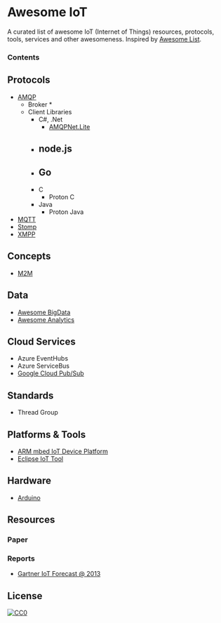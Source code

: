 # Awesome IoT
A curated list of awesome IoT (Internet of Things) resources, protocols, tools, services and other awesomeness. Inspired by [Awesome List](https://github.com/sindresorhus/awesome).

### Contents


## Protocols
- [AMQP](http://www.amqp.org/)
    + Broker
        * 
    + Client Libraries
        * C#, .Net
            - [AMQPNet.Lite](http://amqpnetlite.codeplex.com/)
        * node.js
            - 
        * Go
            - 
        * C
            - Proton C
        * Java
            - Proton Java
- [MQTT](http://mqtt.org/)
- [Stomp](http://stomp.github.io/)
- [XMPP](http://xmpp.org/)

## Concepts
- [M2M](http://en.wikipedia.org/wiki/Machine_to_machine)

## Data
- [Awesome BigData](https://github.com/onurakpolat/awesome-bigdata)
- [Awesome Analytics](https://github.com/onurakpolat/awesome-analytics)

## Cloud Services
- Azure EventHubs
- Azure ServiceBus
- [Google Cloud Pub/Sub](https://cloud.google.com/pubsub/docs)

## Standards
- Thread Group

## Platforms & Tools
- [ARM mbed IoT Device Platform](http://mbed.org/)
- [Eclipse IoT Tool](http://iot.eclipse.org/)

## Hardware
- [Arduino](http://www.arduino.cc/)

## Resources
### Paper

### Reports
- [Gartner IoT Forecast @ 2013](http://www.gartner.com/newsroom/id/2636073)


## License
[![CC0](http://i.creativecommons.org/p/zero/1.0/88x31.png)](http://creativecommons.org/publicdomain/zero/1.0/)

